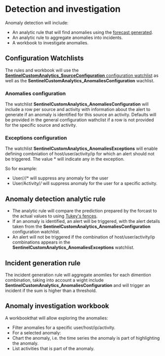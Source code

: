 # Detection and investigation

Anomaly detection will include:
- An analytic rule that will find anomalies using the [forecast generated](docs/design/acceleration.md). 
- An analytic rule to aggregate anomalies into incidents.
- A workbook to investigate anomalies.

## Configuration Watchlists

The rules and workbook will use the [**SentinelCustomAnalytics_SourceConfiguration** configuration watchlist](docs/design/acceleration.md#configuration-watchlists) as well as the **SentinelCustomAnalytics_AnomaliesConfiguration** wachlist.

### Anomalies configuration

The watchlist **SentinelCustomAnalytics_AnomaliesConfiguration** will include a row per source and activity with information about the alert to generate if an anomaly is identified for this source an activity. Defaults will be provided in the general configuration wathclist if a row is not provided for the specific source and activity. 

### Exceptions configuration

The watchlist **SentinelCustomAnalytics_AnomaliesExceptions** will enable defining combniation of host/user/activity/ip for which an alert should not be triggered. The value * will indicate any in the exception.

So for example:
-	User/*/*/* will suppress any anomaly for the user
-	User/Activity/*/* will suppress anomaly for the user for a specific activity.

## Anomaly detection analytic rule

-	The analytic rule will compare the prediction prepared by the forcast to the actual values to using [Tukey's fences](https://en.wikipedia.org/wiki/Outlier#Tukey%27s_fences).
-	If an anomaly is identified, an alert will be triggered, with the alert details taken from the **SentinelCustomAnalytics_AnomaliesConfiguration** configuration watchlist.
-	An alert will not be triggered if the combination of host/user/activity/ip combinations appears in the **SentinelCustomAnalytics_AnomaliesExceptions** watchlist.

## Incident generation rule

The incident generation rule will aggregate anomlies for each dimention combination, taking into account a wight include **SentinelCustomAnalytics_AnomaliesConfiguration** and will trigger an incident if the sum is higher than a threshold.

## Anomaly investigation workbook

A workbookthat  will allow exploring the anomalies:
-	Filter anomalies for a specific user/host/ip/activity.
-	For a selected anomaly:
  -	Chart the anomaly, i.e. the time series the anomaly is part of highlighting the anomaly.
  - List activities that is part of the anomaly.
